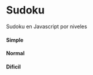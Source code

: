 <h1>Sudoku</h1>

<p>Sudoku en Javascript por niveles
    <h4>Simple</h4>
    <h4>Normal</h4>
    <h4>Dificil</h4>
</p>
